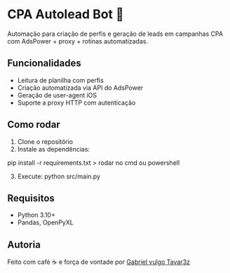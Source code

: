 # CPA Autolead Bot 🤖

Automação para criação de perfis e geração de leads em campanhas CPA com AdsPower + proxy + rotinas automatizadas.

## Funcionalidades
- Leitura de planilha com perfis
- Criação automatizada via API do AdsPower
- Geração de user-agent iOS
- Suporte a proxy HTTP com autenticação

## Como rodar
1. Clone o repositório
2. Instale as dependências:

pip install -r requirements.txt > rodar no cmd ou powershell

3. Execute: python src/main.py


## Requisitos
- Python 3.10+
- Pandas, OpenPyXL

## Autoria
Feito com café ☕ e força de vontade por [Gabriel vulgo Tavar3z ](https://github.com/users/Tavar3z)

